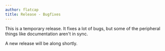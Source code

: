 ```yaml
---
author: flatcap
title: Release - Bugfixes
---
```


This is a temporary release. It fixes a lot of bugs, but some of the peripheral
things like documentation aren't in sync.

A new release will be along shortly.

